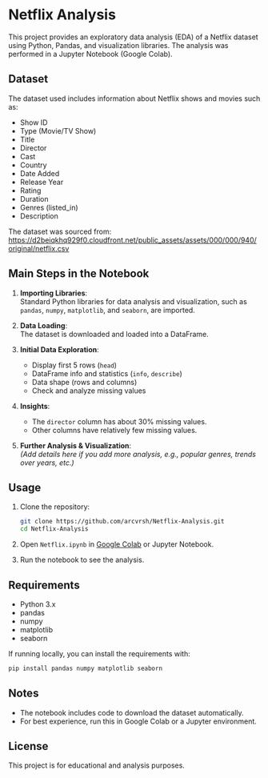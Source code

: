 # Netflix Analysis

This project provides an exploratory data analysis (EDA) of a Netflix dataset using Python, Pandas, and visualization libraries. The analysis was performed in a Jupyter Notebook (Google Colab).

## Dataset

The dataset used includes information about Netflix shows and movies such as:
- Show ID
- Type (Movie/TV Show)
- Title
- Director
- Cast
- Country
- Date Added
- Release Year
- Rating
- Duration
- Genres (listed_in)
- Description

The dataset was sourced from:  
https://d2beiqkhq929f0.cloudfront.net/public_assets/assets/000/000/940/original/netflix.csv

## Main Steps in the Notebook

1. **Importing Libraries**:  
   Standard Python libraries for data analysis and visualization, such as `pandas`, `numpy`, `matplotlib`, and `seaborn`, are imported.

2. **Data Loading**:  
   The dataset is downloaded and loaded into a DataFrame.

3. **Initial Data Exploration**:  
   - Display first 5 rows (`head`)
   - DataFrame info and statistics (`info`, `describe`)
   - Data shape (rows and columns)
   - Check and analyze missing values

4. **Insights**:  
   - The `director` column has about 30% missing values.
   - Other columns have relatively few missing values.

5. **Further Analysis & Visualization**:  
   *(Add details here if you add more analysis, e.g., popular genres, trends over years, etc.)*

## Usage

1. Clone the repository:
   ```bash
   git clone https://github.com/arcvrsh/Netflix-Analysis.git
   cd Netflix-Analysis
   ```

2. Open `Netflix.ipynb` in [Google Colab](https://colab.research.google.com/) or Jupyter Notebook.

3. Run the notebook to see the analysis.

## Requirements

- Python 3.x
- pandas
- numpy
- matplotlib
- seaborn

If running locally, you can install the requirements with:
```bash
pip install pandas numpy matplotlib seaborn
```

## Notes

- The notebook includes code to download the dataset automatically.
- For best experience, run this in Google Colab or a Jupyter environment.

## License

This project is for educational and analysis purposes.
